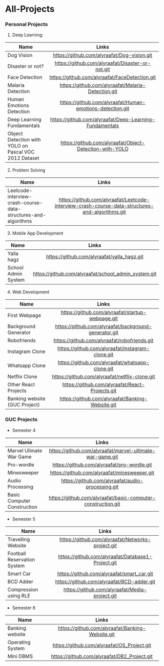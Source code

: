 # All-Projects
### Personal Projects
1. Deep Learning:

| Name        | Links           | 
| ------------- |:-------------:| 
| Dog Vision      | https://github.com/alyraafat/Dog-vision.git | 
| Disaster or not?      | https://github.com/alyraafat/Disaster-or-not.git     |   
| Face Detection | https://github.com/alyraafat/FaceDetection.git      |  
| Malaria Detection | https://github.com/alyraafat/Malaria-Detection.git    |  
| Human Emotions Detection | https://github.com/alyraafat/Human-emotions-detection.git |
| Deep Learning Fundamentals | https://github.com/alyraafat/Deep-Learning-Fundamentals |
| Object Detection with YOLO on Pascal VOC 2012 Dataset| https://github.com/alyraafat/Object-Detection-with-YOLO |
2. Problem Solving

| Name        | Links           | 
| ------------- |:-------------:| 
| Leetcode-interview-crash-course-data-structures-and-algorithms      | https://github.com/alyraafat/Leetcode-interview-crash-course-data-structures-and-algorithms.git | 

3. Mobile App Development

| Name        | Links           | 
| ------------- |:-------------:| 
| Yalla hagz     | https://github.com/alyraafat/yalla_hagz.git | 
| School Admin System      | https://github.com/alyraafat/school_admin_system.git    | 
 
 
 4. Web Development
 
| Name        | Links           | 
| ------------- |:-------------:| 
| First Webpage     | https://github.com/alyraafat/startup-webpage.git | 
| Background Generator     | https://github.com/alyraafat/background-generator.git    | 
| Robofriends     | https://github.com/alyraafat/robofriends.git | 
| Instagram Clone     | https://github.com/alyraafat/instagram-clone.git   | 
| Whatsapp Clone     | https://github.com/alyraafat/whatsapp-clone.git   |
| Netflix Clone     | https://github.com/alyraafat/netflix-clone.git   |
| Other React Projects     | https://github.com/alyraafat/React-Projects.git   |
| Banking website (GUC Project)   | https://github.com/alyraafat/Banking-Website.git | 


### GUC Projects
* Semester 4

| Name        | Links           | 
| ------------- |:-------------:| 
| Marvel Ulimate War Game     | https://github.com/alyraafat/marvel-ultimate-war-game.git | 
| Pro-wordle     | https://github.com/alyraafat/pro-wordle.git    | 
| Minesweeper     | https://github.com/alyraafat/minesweeper.git | 
| Audio Processing     | https://github.com/alyraafat/audio-processing.git   | 
| Basic Computer Construction     | https://github.com/alyraafat/basic-computer-construction.git   |

* Semester 5

| Name        | Links           | 
| ------------- |:-------------:| 
| Travelling Website     | https://github.com/alyraafat/Networks-project.git | 
| Football Reservation System     | https://github.com/alyraafat/Database1-Project.git   | 
| Smart Car     | https://github.com/alyraafat/smart_car.git | 
| BCD Adder    | https://github.com/alyraafat/BCD-adder.git   | 
| Compression using RLE     | https://github.com/alyraafat/Media-project.git   |

* Semester 6

| Name        | Links           | 
| ------------- |:-------------:| 
| Banking website    | https://github.com/alyraafat/Banking-Website.git | 
| Operating System     | https://github.com/alyraafat/OS_Project.git   | 
| Mini DBMS     | https://github.com/alyraafat/DB2_Project.git | 

